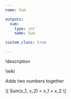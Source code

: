 ```yaml
---
name: Sum

outputs:
  sum:
    type: int
    name: Sum

custom_class: true

---
```


!description


!wiki

Adds two numbers together

\\[ Sum(x_1, x_2) = x_1 + x_2 \\]
